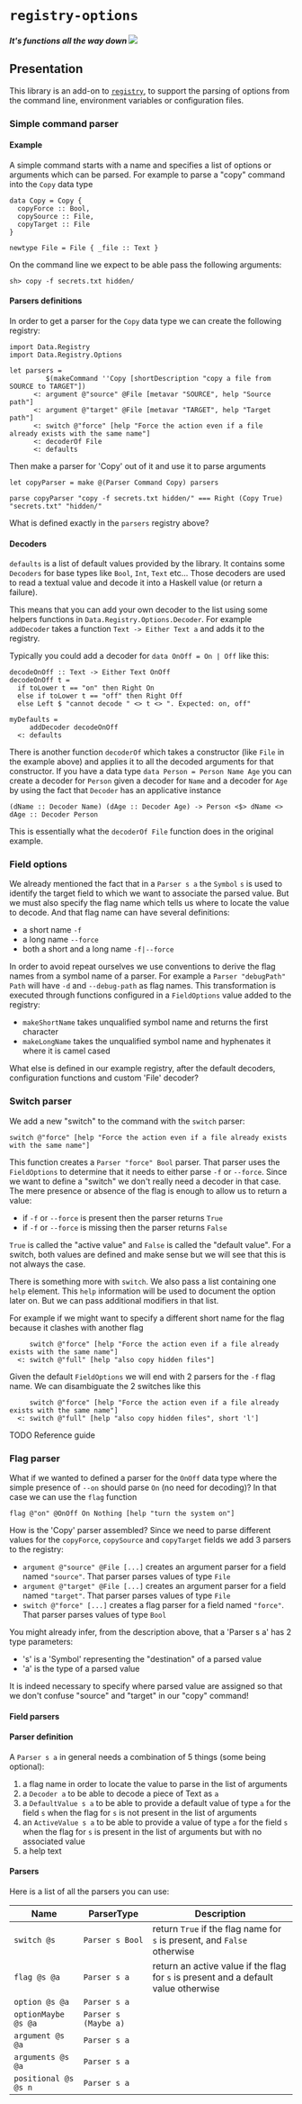 # `registry-options`

##### *It's functions all the way down* <img src="doc/images/unboxed-bottomup.jpg" border="0"/>

## Presentation

This library is an add-on to [`registry`](https://github.com/etorreborre/registry), to support the parsing of options from the command line,
environment variables or configuration files.

### Simple command parser

#### Example

A simple command starts with a name and specifies a list of options or arguments which can be parsed.
For example to parse a "copy" command into the `Copy` data type
```
data Copy = Copy {
  copyForce :: Bool,
  copySource :: File,
  copyTarget :: File
}

newtype File = File { _file :: Text }
```

On the command line we expect to be able pass the following arguments:
```
sh> copy -f secrets.txt hidden/
```

#### Parsers definitions

In order to get a parser for the `Copy` data type we can create the following registry:
```
import Data.Registry
import Data.Registry.Options

let parsers =
         $(makeCommand ''Copy [shortDescription "copy a file from SOURCE to TARGET"])
      <: argument @"source" @File [metavar "SOURCE", help "Source path"]
      <: argument @"target" @File [metavar "TARGET", help "Target path"]
      <: switch @"force" [help "Force the action even if a file already exists with the same name"]
      <: decoderOf File
      <: defaults
```
Then make a parser for 'Copy' out of it and use it to parse arguments
```
let copyParser = make @(Parser Command Copy) parsers

parse copyParser "copy -f secrets.txt hidden/" === Right (Copy True) "secrets.txt" "hidden/"
```

What is defined exactly in the `parsers` registry above?

#### Decoders

`defaults` is a list of default values provided by the library. It contains some `Decoders` for base types like `Bool`, `Int`, `Text` etc...
Those decoders are used to read a textual value and decode it into a Haskell value (or return a failure).

This means that you can add your own decoder to the list using some helpers functions in `Data.Registry.Options.Decoder`.
For example `addDecoder` takes a function `Text -> Either Text a` and adds it to the registry.

Typically you could add a decoder for `data OnOff = On | Off` like this:
```
decodeOnOff :: Text -> Either Text OnOff
decodeOnOff t =
  if toLower t == "on" then Right On
  else if toLower t == "off" then Right Off
  else Left $ "cannot decode " <> t <> ". Expected: on, off"

myDefaults =
     addDecoder decodeOnOff
  <: defaults
```

There is another function `decoderOf` which takes a constructor (like `File` in the example above) and applies it to
all the decoded arguments for that constructor. If you have a data type `data Person = Person Name Age` you can create
a decoder for `Person` given a decoder for `Name` and a decoder for `Age` by using the fact that `Decoder` has an applicative instance
```
(dName :: Decoder Name) (dAge :: Decoder Age) -> Person <$> dName <> dAge :: Decoder Person
```

This is essentially what the `decoderOf File` function does in the original example.

### Field options

We already mentioned the fact that in a `Parser s a` the `Symbol` `s` is used to identify the target field to which we want to associate the parsed value.
But we must also specify the flag name which tells us where to locate the value to decode. And that flag name can have several definitions:

 - a short name `-f`
 - a long name `--force`
 - both a short and a long name `-f|--force`

In order to avoid repeat ourselves we use conventions to derive the flag names from a symbol name of a parser.
For example a `Parser "debugPath" Path` will have `-d` and `--debug-path` as flag names. This transformation
is executed through functions configured in a `FieldOptions` value added to the registry:

  - `makeShortName` takes unqualified symbol name and returns the first character
  - `makeLongName` takes the unqualified symbol name and hyphenates it where it is camel cased

What else is defined in our example registry, after the default decoders, configuration functions and custom 'File' decoder?

### Switch parser

We add a new "switch" to the command with the `switch` parser:
```
switch @"force" [help "Force the action even if a file already exists with the same name"]
```

This function creates a `Parser "force" Bool` parser. That parser uses the `FieldOptions` to
determine that it needs to either parse `-f` or `--force`. Since we want to define a "switch"
we don't really need a decoder in that case. The mere presence or absence of the flag is enough
to allow us to return a value:

 - if `-f` or `--force` is present then the parser returns `True`
 - if `-f` or `--force` is missing then the parser returns `False`

`True` is called the "active value" and `False` is called the "default value". For a switch, both
values are defined and make sense but we will see that this is not always the case.

There is something more with `switch`. We also pass a list containing one `help` element.
This `help` information will be used to document the option later on. But we can pass additional modifiers in that list.

For example if we might want to specify a different short name for the flag because it clashes with another flag
```
     switch @"force" [help "Force the action even if a file already exists with the same name"]
  <: switch @"full" [help "also copy hidden files"]
```

Given the default `FieldOptions` we will end with 2 parsers for the `-f` flag name. We can disambiguate the 2 switches like this
```
     switch @"force" [help "Force the action even if a file already exists with the same name"]
  <: switch @"full" [help "also copy hidden files", short 'l']
```

TODO Reference guide

### Flag parser

What if we wanted to defined a parser for the `OnOff` data type where the simple presence of `--on` should parse `On` (no need for decoding)?
In that case we can use the `flag` function
```
flag @"on" @OnOff On Nothing [help "turn the system on"]
```













How is the 'Copy' parser assembled? Since we need to parse different values for the `copyForce`, `copySource` and `copyTarget` fields
we add 3 parsers to the registry:

 - `argument @"source" @File [...]` creates an argument parser for a field named `"source"`. That parser parses values of type `File`
 - `argument @"target" @File [...]` creates an argument parser for a field named `"target"`. That parser parses values of type `File`
 - `switch @"force" [...]` creates a flag parser for a field named `"force"`. That parser parses values of type `Bool`

You might already infer, from the description above, that a 'Parser s a' has 2 type parameters:

 - 's' is a 'Symbol' representing the "destination" of a parsed value
 - 'a' is the type of a parsed value

It is indeed necessary to specify where parsed value are assigned so that we don't confuse "source" and "target" in our
"copy" command!

#### Field parsers



#### Parser definition

A `Parser s a` in general needs a combination of 5 things (some being optional):

 1. a flag name in order to locate the value to parse in the list of arguments
 1. a `Decoder a` to be able to decode a piece of Text as `a`
 1. a `DefaultValue s a` to be able to provide a default value of type `a` for the field `s` when the flag for `s` is not present in the list of arguments
 1. an `ActiveValue s a` to be able to provide a value of type `a` for the field `s` when the flag for `s` is present in the list of arguments but with no associated value
 1. a help text




#### Parsers

Here is a list of all the parsers you can use:

Name                     | ParserType           | Description
------------------------ | -------------------- | ----
`switch @s`              | `Parser s Bool`      | return `True` if the flag name for `s` is present, and `False` otherwise
`flag @s @a`             | `Parser s a`         | return an active value if the flag for `s` is present and a default value otherwise
`option @s @a`           | `Parser s a`         |
`optionMaybe @s @a`      | `Parser s (Maybe a)` |
`argument @s @a`         | `Parser s a`         |
`arguments @s @a`        | `Parser s a`         |
`positional @s @s n`     | `Parser s a`         |
